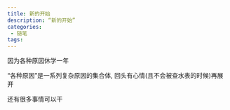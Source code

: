 ```yaml
---
title: 新的开始
description: “新的开始”
categories:
 - 随笔
tags:
---
```


因为各种原因休学一年

“各种原因”是一系列复杂原因的集合体, 回头有心情(且不会被查水表的时候)再展开

还有很多事情可以干
